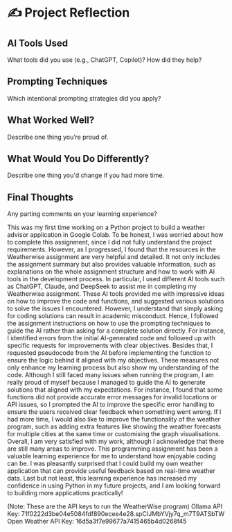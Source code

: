 # ✍️ Project Reflection

## AI Tools Used
What tools did you use (e.g., ChatGPT, Copilot)? How did they help?

## Prompting Techniques
Which intentional prompting strategies did you apply?

## What Worked Well?
Describe one thing you’re proud of.

## What Would You Do Differently?
Describe one thing you'd change if you had more time.

## Final Thoughts
Any parting comments on your learning experience?

This was my first time working on a Python project to build a weather advisor application in Google Colab. To be honest, I was worried about how to complete this assignment, since I did not fully understand the project requirements. However, as I progressed, I found that the resources in the Weatherwise assignment are very helpful and detailed. It not only includes the assignment summary but also provides valuable information, such as explanations on the whole assignment structure and how to work with AI tools in the development process. In particular, I used different AI tools such as ChatGPT, Claude, and DeepSeek to assist me in completing my Weatherwise assignment. These AI tools provided me with impressive ideas on how to improve the code and functions, and suggested various solutions to solve the issues I encountered. However, I understand that simply asking for coding solutions can result in academic misconduct. Hence, I followed the assignment instructions on how to use the prompting techniques to guide the AI rather than asking for a complete solution directly. For instance, I identified errors from the initial AI-generated code and followed up with specific requests for improvements with clear objectives. Besides that, I requested pseudocode from the AI before implementing the function to ensure the logic behind it aligned with my objectives. These measures not only enhance my learning process but also show my understanding of the code. Although I still faced many issues when running the program, I am really proud of myself because I managed to guide the AI to generate solutions that aligned with my expectations. For instance, I found that some functions did not provide accurate error messages for invalid locations or API issues, so I prompted the AI to improve the specific error handling to ensure the users received clear feedback when something went wrong. If I had more time, I would also like to improve the functionality of the weather program, such as adding extra features like showing the weather forecasts for multiple cities at the same time or customising the graph visualisations. Overall, I am very satisfied with my work, although I acknowledge that there are still many areas to improve. This programming assignment has been a valuable learning experience for me to understand how enjoyable coding can be. I was pleasantly surprised that I could build my own weather application that can provide useful feedback based on real-time weather data. Last but not least, this learning experience has increased my confidence in using Python in my future projects, and I am looking forward to building more applications practically!

(Note: These are the API keys to run the WeatherWise program)
Ollama API Key: 71f0222d3be04e5084fdf890ecee4e28.spCIJMbYVjy7q_m7T9ATSbTW
Open Weather API Key: 16d5a3f7e99677a7415465b4d0268f45

